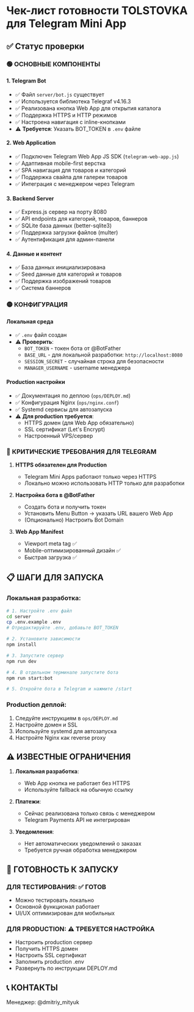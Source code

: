 # Чек-лист готовности TOLSTOVKA для Telegram Mini App

## ✅ Статус проверки

### 🟢 **ОСНОВНЫЕ КОМПОНЕНТЫ**

#### 1. Telegram Bot
- ✅ Файл `server/bot.js` существует
- ✅ Используется библиотека Telegraf v4.16.3
- ✅ Реализована кнопка Web App для открытия каталога
- ✅ Поддержка HTTPS и HTTP режимов
- ✅ Настроена навигация с inline-кнопками
- ⚠️ **Требуется**: Указать BOT_TOKEN в `.env` файле

#### 2. Web Application
- ✅ Подключен Telegram Web App JS SDK (`telegram-web-app.js`)
- ✅ Адаптивная mobile-first верстка
- ✅ SPA навигация для товаров и категорий
- ✅ Поддержка свайпа для галереи товаров
- ✅ Интеграция с менеджером через Telegram

#### 3. Backend Server
- ✅ Express.js сервер на порту 8080
- ✅ API endpoints для категорий, товаров, баннеров
- ✅ SQLite база данных (better-sqlite3)
- ✅ Поддержка загрузки файлов (multer)
- ✅ Аутентификация для админ-панели

#### 4. Данные и контент
- ✅ База данных инициализирована
- ✅ Seed данные для категорий и товаров
- ✅ Поддержка изображений товаров
- ✅ Система баннеров

### 🟡 **КОНФИГУРАЦИЯ**

#### Локальная среда
- ✅ `.env` файл создан
- ⚠️ **Проверить**:
  - `BOT_TOKEN` - токен бота от @BotFather
  - `BASE_URL` - для локальной разработки: `http://localhost:8080`
  - `SESSION_SECRET` - случайная строка для безопасности
  - `MANAGER_USERNAME` - username менеджера

#### Production настройки
- ✅ Документация по деплою (`ops/DEPLOY.md`)
- ✅ Конфигурация Nginx (`ops/nginx.conf`)
- ✅ Systemd сервисы для автозапуска
- ⚠️ **Для production требуется**:
  - HTTPS домен (для Web App обязательно)
  - SSL сертификат (Let's Encrypt)
  - Настроенный VPS/сервер

### 🔴 **КРИТИЧЕСКИЕ ТРЕБОВАНИЯ ДЛЯ TELEGRAM**

1. **HTTPS обязателен для Production**
   - Telegram Mini Apps работают только через HTTPS
   - Локально можно использовать HTTP только для разработки

2. **Настройка бота в @BotFather**
   - Создать бота и получить токен
   - Установить Menu Button -> указать URL вашего Web App
   - (Опционально) Настроить Bot Domain

3. **Web App Manifest**
   - Viewport meta tag ✅
   - Mobile-оптимизированный дизайн ✅
   - Быстрая загрузка ✅

## 📋 ШАГИ ДЛЯ ЗАПУСКА

### Локальная разработка:

```bash
# 1. Настройте .env файл
cd server
cp .env.example .env
# Отредактируйте .env, добавьте BOT_TOKEN

# 2. Установите зависимости
npm install

# 3. Запустите сервер
npm run dev

# 4. В отдельном терминале запустите бота
npm run start:bot

# 5. Откройте бота в Telegram и нажмите /start
```

### Production деплой:

1. Следуйте инструкциям в `ops/DEPLOY.md`
2. Настройте домен и SSL
3. Используйте systemd для автозапуска
4. Настройте Nginx как reverse proxy

## ⚠️ ИЗВЕСТНЫЕ ОГРАНИЧЕНИЯ

1. **Локальная разработка**: 
   - Web App кнопка не работает без HTTPS
   - Используйте fallback на обычную ссылку

2. **Платежи**: 
   - Сейчас реализована только связь с менеджером
   - Telegram Payments API не интегрирован

3. **Уведомления**:
   - Нет автоматических уведомлений о заказах
   - Требуется ручная обработка менеджером

## 🚀 ГОТОВНОСТЬ К ЗАПУСКУ

### ДЛЯ ТЕСТИРОВАНИЯ: ✅ ГОТОВ
- Можно тестировать локально
- Основной функционал работает
- UI/UX оптимизирован для мобильных

### ДЛЯ PRODUCTION: ⚠️ ТРЕБУЕТСЯ НАСТРОЙКА
- Настроить production сервер
- Получить HTTPS домен
- Настроить SSL сертификат
- Заполнить production .env
- Развернуть по инструкции DEPLOY.md

## 📞 КОНТАКТЫ

Менеджер: @dmitriy_mityuk